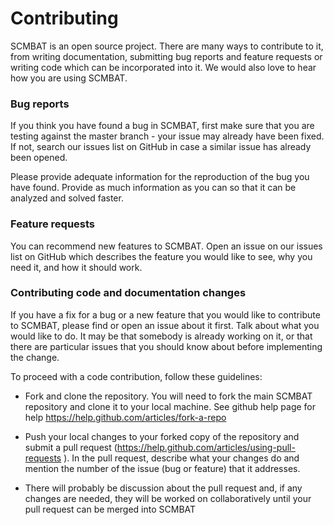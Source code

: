 # Contributing

SCMBAT is an open source project. There are many ways to contribute to it, from writing documentation, submitting bug reports and feature requests or writing code which can be incorporated into it. We would also love to hear how you are using SCMBAT. 

### Bug reports
If you think you have found a bug in SCMBAT, first make sure that you are testing against the master branch - your issue may already have been fixed. If not, search our issues list on GitHub in case a similar issue has already been opened.

Please provide adequate information for the reproduction of the bug you have found. Provide as much information as you can so that it can be analyzed and solved faster. 

### Feature requests
You can recommend new features to SCMBAT. Open an issue on our issues list on GitHub which describes the feature you would like to see, why you need it, and how it should work. 

### Contributing code and documentation changes
If you have a fix for a bug or a new feature that you would like to contribute to SCMBAT, please find or open an issue about it first. Talk about what you would like to do. It may be that somebody is already working on it, or that there are particular issues that you should know about before implementing the change.

To proceed with a code contribution, follow these guidelines:

- Fork and clone the repository. You will need to fork the main SCMBAT repository and clone it to your local machine. See github help page for help https://help.github.com/articles/fork-a-repo

- Push your local changes to your forked copy of the repository and submit a pull request (https://help.github.com/articles/using-pull-requests ). In the pull request, describe what your changes do and mention the number of the issue (bug or feature) that it addresses.

- There will probably be discussion about the pull request and, if any changes are needed, they will be worked on collaboratively until your pull request can be merged into SCMBAT
